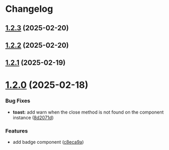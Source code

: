 # Changelog

## [1.2.3](https://github.com/huanxiaomang/nano-ui/compare/1.2.2...1.2.3) (2025-02-20)

## [1.2.2](https://github.com/huanxiaomang/nano-ui/compare/1.2.1...1.2.2) (2025-02-20)

## [1.2.1](https://github.com/huanxiaomang/nano-ui/compare/1.2.0...1.2.1) (2025-02-19)

# [1.2.0](https://github.com/huanxiaomang/nano-ui/compare/1.1.0...1.2.0) (2025-02-18)

### Bug Fixes

- **toast:** add warn when the close method is not found on the component instance ([8d2071d](https://github.com/huanxiaomang/nano-ui/commit/8d2071d4355bdfc54cc4b49ac075370f274e2316))

### Features

- add badge component ([c8eca9a](https://github.com/huanxiaomang/nano-ui/commit/c8eca9a2bf65698cfdb33b1585ed4aef213bd4a9))

